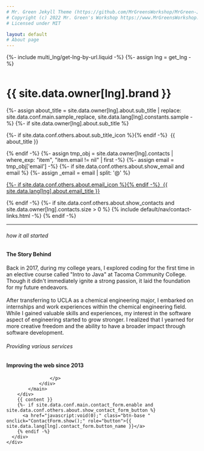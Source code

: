 ```yaml
---
# Mr. Green Jekyll Theme (https://github.com/MrGreensWorkshop/MrGreen-JekyllTheme)
# Copyright (c) 2022 Mr. Green's Workshop https://www.MrGreensWorkshop.com
# Licensed under MIT

layout: default
# About page
---
```


{%- include multi_lng/get-lng-by-url.liquid -%}
{%- assign lng = get_lng -%}

<div class="multipurpose-container about-container">
  <div class="row about-main">
    <div class="col-md-3 about-img">
      <img src="{{ page.img }}" alt="">
    </div>
    <div class="col-md-9 about-header">
      <h1 translate="no">{{ site.data.owner[lng].brand }}</h1>
      <div class="meta-container">
        {%- assign about_title = site.data.owner[lng].about.sub_title | replace: site.data.conf.main.sample_replace, site.data.lang[lng].constants.sample -%}
        {%- if site.data.owner[lng].about.sub_title %}
          <p class="sub-title">
            {%- if site.data.conf.others.about.sub_title_icon %}<i class="{{ 'fa-fw ' }}{{ site.data.conf.others.about.sub_title_icon }}" aria-hidden="true"></i>{% endif -%}
            &nbsp;{{ about_title }}
          </p>
        {% endif -%}
        {%- assign tmp_obj =  site.data.owner[lng].contacts | where_exp: "item", "item.email != nil" | first -%}
        {%- assign email = tmp_obj['email'] -%}
        {%- if site.data.conf.others.about.show_email and email %}
          {%- assign _email = email | split: '@' %}
          <p class="email">
            <a href="javascript:void(0);" onclick="setAddress('{{ _email[0] }}', '{{ _email[1] }}');">
              {%- if site.data.conf.others.about.email_icon %}<i class="{{ 'fa-fw ' }}{{ site.data.conf.others.about.email_icon }}"></i>{% endif -%}
              &nbsp;{{ site.data.lang[lng].about.email_title }}
            </a>
          </p>
        {% endif -%}
        {%- if site.data.conf.others.about.show_contacts and site.data.owner[lng].contacts.size > 0 %}
          {% include default/nav/contact-links.html -%}
        {% endif -%}
      </div>
    </div>
  </div>
  <div class="row about-divider">
    <hr>
  </div>
  <div class="row">
    <div class="col-md-12">
      <div class="about-msg markdown-style">
        <div class="center-container">
            <main class="row2 middle-xs about-container2">
                <div class="col-md-3a col-xs-12a about-left">
                    <h6>how it all started</h6>
                    <h4>The Story Behind</h4>
                </div>
                <div class="col-md-9a col-xs-12a about-right">
                    <p>
                      Back in 2017, during my college years, I explored coding for the first time in an elective course called "Intro to Java" at Tacoma Community College. Though it didn't immediately ignite a strong passion, it laid the foundation for my future endeavors.
                      <br>
                      <br>
                      After transferring to UCLA as a chemical engineering major, I embarked on internships and work experiences within the chemical engineering field. While I gained valuable skills and experiences, my interest in the software aspect of engineering started to grow stronger. I realized that I yearned for more creative freedom and the ability to have a broader impact through software development.
                    </p>
                </div>
                <div class="col-md-3a col-xs-12a about-left">
                    <h6>Providing various services</h6>
                    <h4>Improving the web since 2013</h4>
                </div>
                <div class="col-md-9a col-xs-12a about-right">
                    <p>

                    </p>
                </div>
            </main>
        </div>
        {{ content }}
        {%- if site.data.conf.main.contact_form.enable and site.data.conf.others.about.show_contact_form_button %}
          <a href="javascript:void(0);" class="btn-base " onclick="ContactForm.show();" role="button">{{ site.data.lang[lng].contact_form.button_name }}</a>
        {% endif -%}
      </div>
    </div>

  </div>
</div>
